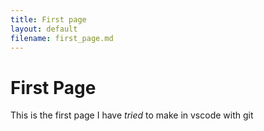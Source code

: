 ```yaml
---
title: First page
layout: default
filename: first_page.md
---
```


# First Page
This is the first page I have _tried_ to make in vscode with git